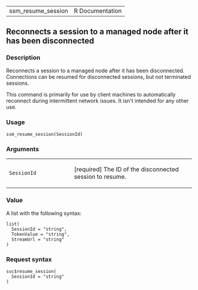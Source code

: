 <table style="width: 100%;">
<tbody>
<tr class="odd">
<td>ssm_resume_session</td>
<td style="text-align: right;">R Documentation</td>
</tr>
</tbody>
</table>

## Reconnects a session to a managed node after it has been disconnected

### Description

Reconnects a session to a managed node after it has been disconnected.
Connections can be resumed for disconnected sessions, but not terminated
sessions.

This command is primarily for use by client machines to automatically
reconnect during intermittent network issues. It isn't intended for any
other use.

### Usage

    ssm_resume_session(SessionId)

### Arguments

<table>
<colgroup>
<col style="width: 35%" />
<col style="width: 65%" />
</colgroup>
<tbody>
<tr class="odd">
<td><code id="ssm_resume_session_:_SessionId">SessionId</code></td>
<td><p>[required] The ID of the disconnected session to resume.</p></td>
</tr>
</tbody>
</table>

### Value

A list with the following syntax:

    list(
      SessionId = "string",
      TokenValue = "string",
      StreamUrl = "string"
    )

### Request syntax

    svc$resume_session(
      SessionId = "string"
    )
